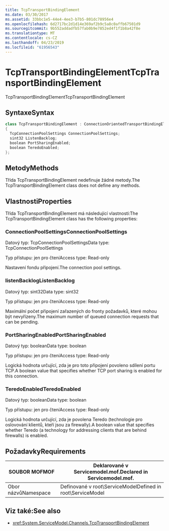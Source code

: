```yaml
---
title: TcpTransportBindingElement
ms.date: 03/30/2017
ms.assetid: 33bbc1e5-44e4-4ee3-b7b5-801dc78956e4
ms.openlocfilehash: 6d2717bc2d1d14e369af2b9c5a8c0affb67501d9
ms.sourcegitcommit: 9b552addadfb57fab0b9e7852ed4f1f1b8a42f8e
ms.translationtype: MT
ms.contentlocale: cs-CZ
ms.lasthandoff: 04/23/2019
ms.locfileid: "61956543"
---
```

# <a name="tcptransportbindingelement"></a><span data-ttu-id="4fc8a-102">TcpTransportBindingElement</span><span class="sxs-lookup"><span data-stu-id="4fc8a-102">TcpTransportBindingElement</span></span>
<span data-ttu-id="4fc8a-103">TcpTransportBindingElement</span><span class="sxs-lookup"><span data-stu-id="4fc8a-103">TcpTransportBindingElement</span></span>  
  
## <a name="syntax"></a><span data-ttu-id="4fc8a-104">Syntaxe</span><span class="sxs-lookup"><span data-stu-id="4fc8a-104">Syntax</span></span>  
  
```csharp
class TcpTransportBindingElement : ConnectionOrientedTransportBindingElement  
{  
  TcpConnectionPoolSettings ConnectionPoolSettings;  
  sint32 ListenBacklog;  
  boolean PortSharingEnabled;  
  boolean TeredoEnabled;  
};  
```  
  
## <a name="methods"></a><span data-ttu-id="4fc8a-105">Metody</span><span class="sxs-lookup"><span data-stu-id="4fc8a-105">Methods</span></span>  
 <span data-ttu-id="4fc8a-106">Třída TcpTransportBindingElement nedefinuje žádné metody.</span><span class="sxs-lookup"><span data-stu-id="4fc8a-106">The TcpTransportBindingElement class does not define any methods.</span></span>  
  
## <a name="properties"></a><span data-ttu-id="4fc8a-107">Vlastnosti</span><span class="sxs-lookup"><span data-stu-id="4fc8a-107">Properties</span></span>  
 <span data-ttu-id="4fc8a-108">Třída TcpTransportBindingElement má následující vlastnosti:</span><span class="sxs-lookup"><span data-stu-id="4fc8a-108">The TcpTransportBindingElement class has the following properties:</span></span>  
  
### <a name="connectionpoolsettings"></a><span data-ttu-id="4fc8a-109">ConnectionPoolSettings</span><span class="sxs-lookup"><span data-stu-id="4fc8a-109">ConnectionPoolSettings</span></span>  
 <span data-ttu-id="4fc8a-110">Datový typ: TcpConnectionPoolSettings</span><span class="sxs-lookup"><span data-stu-id="4fc8a-110">Data type: TcpConnectionPoolSettings</span></span>  
  
 <span data-ttu-id="4fc8a-111">Typ přístupu: jen pro čtení</span><span class="sxs-lookup"><span data-stu-id="4fc8a-111">Access type: Read-only</span></span>  
  
 <span data-ttu-id="4fc8a-112">Nastavení fondu připojení.</span><span class="sxs-lookup"><span data-stu-id="4fc8a-112">The connection pool settings.</span></span>  
  
### <a name="listenbacklog"></a><span data-ttu-id="4fc8a-113">listenBacklog</span><span class="sxs-lookup"><span data-stu-id="4fc8a-113">ListenBacklog</span></span>  
 <span data-ttu-id="4fc8a-114">Datový typ: sint32</span><span class="sxs-lookup"><span data-stu-id="4fc8a-114">Data type: sint32</span></span>  
  
 <span data-ttu-id="4fc8a-115">Typ přístupu: jen pro čtení</span><span class="sxs-lookup"><span data-stu-id="4fc8a-115">Access type: Read-only</span></span>  
  
 <span data-ttu-id="4fc8a-116">Maximální počet připojení zařazených do fronty požadavků, které mohou být nevyřízeny.</span><span class="sxs-lookup"><span data-stu-id="4fc8a-116">The maximum number of queued connection requests that can be pending.</span></span>  
  
### <a name="portsharingenabled"></a><span data-ttu-id="4fc8a-117">PortSharingEnabled</span><span class="sxs-lookup"><span data-stu-id="4fc8a-117">PortSharingEnabled</span></span>  
 <span data-ttu-id="4fc8a-118">Datový typ: boolean</span><span class="sxs-lookup"><span data-stu-id="4fc8a-118">Data type: boolean</span></span>  
  
 <span data-ttu-id="4fc8a-119">Typ přístupu: jen pro čtení</span><span class="sxs-lookup"><span data-stu-id="4fc8a-119">Access type: Read-only</span></span>  
  
 <span data-ttu-id="4fc8a-120">Logická hodnota určující, zda je pro toto připojení povoleno sdílení portu TCP.</span><span class="sxs-lookup"><span data-stu-id="4fc8a-120">A boolean value that specifies whether TCP port sharing is enabled for this connection.</span></span>  
  
### <a name="teredoenabled"></a><span data-ttu-id="4fc8a-121">TeredoEnabled</span><span class="sxs-lookup"><span data-stu-id="4fc8a-121">TeredoEnabled</span></span>  
 <span data-ttu-id="4fc8a-122">Datový typ: boolean</span><span class="sxs-lookup"><span data-stu-id="4fc8a-122">Data type: boolean</span></span>  
  
 <span data-ttu-id="4fc8a-123">Typ přístupu: jen pro čtení</span><span class="sxs-lookup"><span data-stu-id="4fc8a-123">Access type: Read-only</span></span>  
  
 <span data-ttu-id="4fc8a-124">Logická hodnota určující, zda je povolena Teredo (technologie pro oslovování klientů, kteří jsou za firewally).</span><span class="sxs-lookup"><span data-stu-id="4fc8a-124">A boolean value that specifies whether Teredo (a technology for addressing clients that are behind firewalls) is enabled.</span></span>  
  
## <a name="requirements"></a><span data-ttu-id="4fc8a-125">Požadavky</span><span class="sxs-lookup"><span data-stu-id="4fc8a-125">Requirements</span></span>  
  
|<span data-ttu-id="4fc8a-126">SOUBOR MOF</span><span class="sxs-lookup"><span data-stu-id="4fc8a-126">MOF</span></span>|<span data-ttu-id="4fc8a-127">Deklarované v Servicemodel.mof.</span><span class="sxs-lookup"><span data-stu-id="4fc8a-127">Declared in Servicemodel.mof.</span></span>|  
|---------|-----------------------------------|  
|<span data-ttu-id="4fc8a-128">Obor názvů</span><span class="sxs-lookup"><span data-stu-id="4fc8a-128">Namespace</span></span>|<span data-ttu-id="4fc8a-129">Definované v root\ServiceModel</span><span class="sxs-lookup"><span data-stu-id="4fc8a-129">Defined in root\ServiceModel</span></span>|  
  
## <a name="see-also"></a><span data-ttu-id="4fc8a-130">Viz také:</span><span class="sxs-lookup"><span data-stu-id="4fc8a-130">See also</span></span>

- <xref:System.ServiceModel.Channels.TcpTransportBindingElement>
